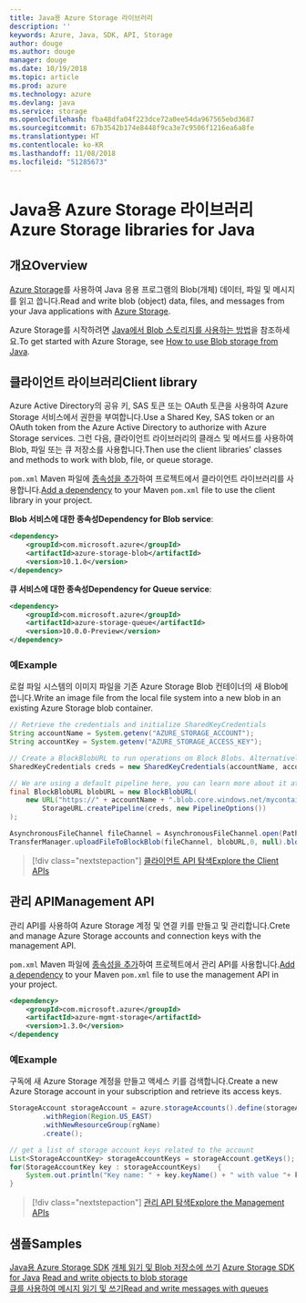 ```yaml
---
title: Java용 Azure Storage 라이브러리
description: ''
keywords: Azure, Java, SDK, API, Storage
author: douge
ms.author: douge
manager: douge
ms.date: 10/19/2018
ms.topic: article
ms.prod: azure
ms.technology: azure
ms.devlang: java
ms.service: storage
ms.openlocfilehash: fba48dfa04f223dce72a0ee54da967565ebd3687
ms.sourcegitcommit: 67b3542b174e8448f9ca3e7c9506f1216ea6a8fe
ms.translationtype: HT
ms.contentlocale: ko-KR
ms.lasthandoff: 11/08/2018
ms.locfileid: "51285673"
---
```

# <a name="azure-storage-libraries-for-java"></a><span data-ttu-id="3820c-103">Java용 Azure Storage 라이브러리</span><span class="sxs-lookup"><span data-stu-id="3820c-103">Azure Storage libraries for Java</span></span>

## <a name="overview"></a><span data-ttu-id="3820c-104">개요</span><span class="sxs-lookup"><span data-stu-id="3820c-104">Overview</span></span>

<span data-ttu-id="3820c-105">[Azure Storage](/azure/storage/storage-introduction)를 사용하여 Java 응용 프로그램의 Blob(개체) 데이터, 파일 및 메시지를 읽고 씁니다.</span><span class="sxs-lookup"><span data-stu-id="3820c-105">Read and write blob (object) data, files, and messages from your Java applications with [Azure Storage](/azure/storage/storage-introduction).</span></span>

<span data-ttu-id="3820c-106">Azure Storage를 시작하려면 [Java에서 Blob 스토리지를 사용하는 방법](/azure/storage/blobs/storage-quickstart-blobs-java-v10)을 참조하세요.</span><span class="sxs-lookup"><span data-stu-id="3820c-106">To get started with Azure Storage, see [How to use Blob storage from Java](/azure/storage/blobs/storage-quickstart-blobs-java-v10).</span></span>

## <a name="client-library"></a><span data-ttu-id="3820c-107">클라이언트 라이브러리</span><span class="sxs-lookup"><span data-stu-id="3820c-107">Client library</span></span>

<span data-ttu-id="3820c-108">Azure Active Directory의 공유 키, SAS 토큰 또는 OAuth 토큰을 사용하여 Azure Storage 서비스에서 권한을 부여합니다.</span><span class="sxs-lookup"><span data-stu-id="3820c-108">Use a Shared Key, SAS token or an OAuth token from the Azure Active Directory to authorize with Azure Storage services.</span></span> <span data-ttu-id="3820c-109">그런 다음, 클라이언트 라이브러리의 클래스 및 메서드를 사용하여 Blob, 파일 또는 큐 저장소를 사용합니다.</span><span class="sxs-lookup"><span data-stu-id="3820c-109">Then use the client libraries' classes and methods to work with blob, file, or queue storage.</span></span> 

<span data-ttu-id="3820c-110">`pom.xml` Maven 파일에 [종속성을 추가](https://maven.apache.org/guides/getting-started/index.html#How_do_I_use_external_dependencies)하여 프로젝트에서 클라이언트 라이브러리를 사용합니다.</span><span class="sxs-lookup"><span data-stu-id="3820c-110">[Add a dependency](https://maven.apache.org/guides/getting-started/index.html#How_do_I_use_external_dependencies) to your Maven `pom.xml` file to use the client library in your project.</span></span>   

<span data-ttu-id="3820c-111">**Blob 서비스에 대한 종속성**</span><span class="sxs-lookup"><span data-stu-id="3820c-111">**Dependency for Blob service**:</span></span>
```XML
<dependency>
    <groupId>com.microsoft.azure</groupId>
    <artifactId>azure-storage-blob</artifactId>
    <version>10.1.0</version>
</dependency>
```

<span data-ttu-id="3820c-112">**큐 서비스에 대한 종속성**</span><span class="sxs-lookup"><span data-stu-id="3820c-112">**Dependency for Queue service**:</span></span>
```XML
<dependency>
    <groupId>com.microsoft.azure</groupId>
    <artifactId>azure-storage-queue</artifactId>
    <version>10.0.0-Preview</version>
</dependency>
```


### <a name="example"></a><span data-ttu-id="3820c-113">예</span><span class="sxs-lookup"><span data-stu-id="3820c-113">Example</span></span>

<span data-ttu-id="3820c-114">로컬 파일 시스템의 이미지 파일을 기존 Azure Storage Blob 컨테이너의 새 Blob에 씁니다.</span><span class="sxs-lookup"><span data-stu-id="3820c-114">Write an image file from the local file system into a new blob in an existing Azure Storage blob container.</span></span>


```java
// Retrieve the credentials and initialize SharedKeyCredentials
String accountName = System.getenv("AZURE_STORAGE_ACCOUNT");
String accountKey = System.getenv("AZURE_STORAGE_ACCESS_KEY");

// Create a BlockBlobURL to run operations on Block Blobs. Alternatively create a ServiceURL, or ContainerURL for operations on Blob service, and Blob containers
SharedKeyCredentials creds = new SharedKeyCredentials(accountName, accountKey);

// We are using a default pipeline here, you can learn more about it at https://github.com/Azure/azure-storage-java/wiki/Azure-Storage-Java-V10-Overview
final BlockBlobURL blobURL = new BlockBlobURL(
    new URL("https://" + accountName + ".blob.core.windows.net/mycontainer/myimage.jpg"), 
        StorageURL.createPipeline(creds, new PipelineOptions())
);

AsynchronousFileChannel fileChannel = AsynchronousFileChannel.open(Paths.get("myimage.jpg"));
TransferManager.uploadFileToBlockBlob(fileChannel, blobURL,0, null).blockingGet();
```

> [!div class="nextstepaction"]
> [<span data-ttu-id="3820c-115">클라이언트 API 탐색</span><span class="sxs-lookup"><span data-stu-id="3820c-115">Explore the Client APIs</span></span>](/java/api/overview/azure/storage/client)

## <a name="management-api"></a><span data-ttu-id="3820c-116">관리 API</span><span class="sxs-lookup"><span data-stu-id="3820c-116">Management API</span></span>

<span data-ttu-id="3820c-117">관리 API를 사용하여 Azure Storage 계정 및 연결 키를 만들고 및 관리합니다.</span><span class="sxs-lookup"><span data-stu-id="3820c-117">Crete and manage Azure Storage accounts and connection keys with the management API.</span></span>

<span data-ttu-id="3820c-118">`pom.xml` Maven 파일에 [종속성을 추가](https://maven.apache.org/guides/getting-started/index.html#How_do_I_use_external_dependencies)하여 프로젝트에서 관리 API를 사용합니다.</span><span class="sxs-lookup"><span data-stu-id="3820c-118">[Add a dependency](https://maven.apache.org/guides/getting-started/index.html#How_do_I_use_external_dependencies) to your Maven `pom.xml` file to use the management API in your project.</span></span>  

```XML
<dependency>
    <groupId>com.microsoft.azure</groupId>
    <artifactId>azure-mgmt-storage</artifactId>
    <version>1.3.0</version>
</dependency
```   

### <a name="example"></a><span data-ttu-id="3820c-119">예</span><span class="sxs-lookup"><span data-stu-id="3820c-119">Example</span></span>

<span data-ttu-id="3820c-120">구독에 새 Azure Storage 계정을 만들고 액세스 키를 검색합니다.</span><span class="sxs-lookup"><span data-stu-id="3820c-120">Create a new Azure Storage account in your subscription and retrieve its access keys.</span></span>

```java
StorageAccount storageAccount = azure.storageAccounts().define(storageAccountName)
        .withRegion(Region.US_EAST)
        .withNewResourceGroup(rgName)
        .create();

// get a list of storage account keys related to the account
List<StorageAccountKey> storageAccountKeys = storageAccount.getKeys();
for(StorageAccountKey key : storageAccountKeys)    {
    System.out.println("Key name: " + key.keyName() + " with value "+ key.value());
}
```

> [!div class="nextstepaction"]
> [<span data-ttu-id="3820c-121">관리 API 탐색</span><span class="sxs-lookup"><span data-stu-id="3820c-121">Explore the Management APIs</span></span>](/java/api/overview/azure/storage/management)


## <a name="samples"></a><span data-ttu-id="3820c-122">샘플</span><span class="sxs-lookup"><span data-stu-id="3820c-122">Samples</span></span>

<span data-ttu-id="3820c-123">[Java용 Azure Storage SDK](https://github.com/azure/azure-storage-java)
[개체 읽기 및 Blob 저장소에 쓰기](https://github.com/Azure-Samples/storage-blobs-java-v10-quickstart) </span><span class="sxs-lookup"><span data-stu-id="3820c-123">[Azure Storage SDK for Java](https://github.com/azure/azure-storage-java)
[Read and write objects to blob storage](https://github.com/Azure-Samples/storage-blobs-java-v10-quickstart) </span></span>  
[<span data-ttu-id="3820c-124">큐를 사용하여 메시지 읽기 및 쓰기</span><span class="sxs-lookup"><span data-stu-id="3820c-124">Read and write messages with queues</span></span>](https://github.com/Azure-Samples/storage-queue-java-getting-started)   
